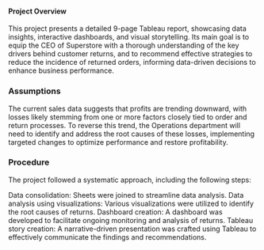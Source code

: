 <h4>Project Overview</h4>

This project presents a detailed 9-page Tableau report, showcasing data insights, interactive dashboards, and visual storytelling. Its main goal is to equip the CEO of Superstore with a thorough understanding of the key drivers behind customer returns, and to recommend effective strategies to reduce the incidence of returned orders, informing data-driven decisions to enhance business performance.

<h3>Assumptions</h3>

The current sales data suggests that profits are trending downward, with losses likely stemming from one or more factors closely tied to order and return processes. To reverse this trend, the Operations department will need to identify and address the root causes of these losses, implementing targeted changes to optimize performance and restore profitability.

<h3>Procedure</h3>

The project followed a systematic approach, including the following steps:

Data consolidation: Sheets were joined to streamline data analysis. Data analysis using visualizations: Various visualizations were utilized to identify the root causes of returns. Dashboard creation: A dashboard was developed to facilitate ongoing monitoring and analysis of returns. Tableau story creation: A narrative-driven presentation was crafted using Tableau to effectively communicate the findings and recommendations.
